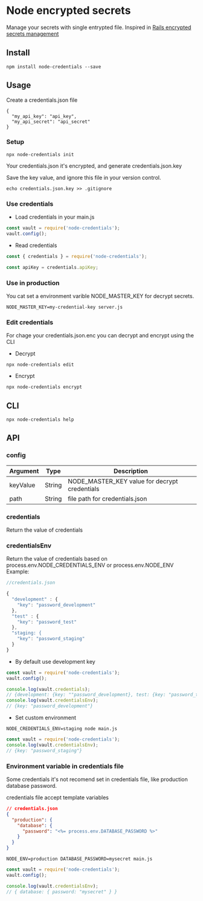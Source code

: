 # Node encrypted secrets

Manage your secrets with single entrypted file.
Inspired in [Rails encrypted secrets management](https://rubyinrails.com/2018/02/24/rails-5-1-encrypted-secrets-management-feature/)

## Install

```
npm install node-credentials --save
```

## Usage

Create a credentials.json file

```
{
  "my_api_key": "api_key",
  "my_api_secret": "api_secret"
}
```

### Setup

```
npx node-credentials init
```

Your credentials.json it's encrypted, and generate credentials.json.key

Save the key value, and ignore this file in your version control.

```
echo credentials.json.key >> .gitignore
```

### Use credentials

- Load credentials in your main.js

```js
const vault = require('node-credentials');
vault.config();
```

- Read credentials

```js
const { credentials } = require('node-credentials');

const apiKey = credentials.apiKey;
```

### Use in production

You cat set a environment varible NODE_MASTER_KEY for decrypt secrets.

```
NODE_MASTER_KEY=my-credential-key server.js
```

### Edit credentials

For chage your credentials.json.enc you can decrypt and encrypt using the CLI

- Decrypt

```
npx node-credentials edit
```

- Encrypt

```
npx node-credentials encrypt
```

## CLI

```
npx node-credentials help
```

## API

### config

| Argument | Type   | Description                                   |
| -------- | ------ | --------------------------------------------- |
| keyValue | String | NODE_MASTER_KEY value for decrypt credentials |
| path     | String | file path for credentials.json                |

### credentials

Return the value of credentials

### credentialsEnv

Return the value of credentials based on process.env.NODE_CREDENTIALS_ENV or process.env.NODE_ENV
Example:

```js
//credentials.json

{
  "development" : {
    "key": "password_development"
  },
  "test" : {
    "key": "password_test"
  },
  "staging: {
    "key": "password_staging"
  }
}
```

- By default use development key

```js
const vault = require('node-credentials');
vault.config();

console.log(vault.credentials);
// {development: {key: ""password_development}, test: {key: "password_test"}}
console.log(vault.credentialsEnv);
// {key: "password_development"}
```

- Set custom environment

```
NODE_CREDENTIALS_ENV=staging node main.js
```

```js
const vault = require('node-credentials');
console.log(vault.credentialsEnv);
// {key: "password_staging"}
```

### Environment variable in credentials file

Some credentials it's not recomend set in credentials file, like production database password.

credentials file accept template variables

```json
// credentials.json
{
  "production": {
    "database": {
      "password": "<%= process.env.DATABASE_PASSWORD %>"
    }
  }
}
```

```
NODE_ENV=production DATABASE_PASSWORD=mysecret main.js
```

```js
const vault = require('node-credentials');
vault.config();

console.log(vault.credentialsEnv);
// { database: { password: "mysecret" } }
```
